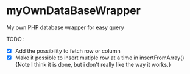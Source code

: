 # myOwnDataBaseWrapper
My own PHP database wrapper for easy query

TODO :
- [x] Add the possibility to fetch row or column
- [x] Make it possible to insert mutiple row at a time in insertFromArray() {Note I think it is done, but i don't really like the way it works.}

